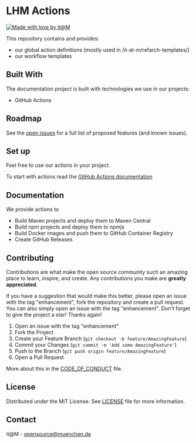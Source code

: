 # LHM Actions

[![Made with love by it@M][made-with-love-shield]][itm-opensource]

<!-- feel free to add more shields, style 'for-the-badge' -> see https://shields.io/badges -->

This repository contains and provides:

- our global action definitions (mostly used in /it-at-m/refarch-templates/)
- our workflow templates

## Built With

The documentation project is built with technologies we use in our projects:

- GitHub Actions

## Roadmap

See the [open issues](../../issues) for a full list of proposed features (and known issues).

## Set up

Feel free to use our actions in your project.

To start with actions read the [GitHub Actions documentation](https://github.com/features/actions)

## Documentation

We provide actions to

- Build Maven projects and deploy them to Maven Central
- Build npm projects and deploy them to npmjs
- Build Docker images and push them to GitHub Container Registry
- Create GitHub Releases

## Contributing

Contributions are what make the open source community such an amazing place to learn, inspire, and create. Any contributions you make are **greatly appreciated**.

If you have a suggestion that would make this better, please open an issue with the tag "enhancement", fork the repository and create a pull request. You can also simply open an issue with the tag "enhancement".
Don't forget to give the project a star! Thanks again!

1. Open an issue with the tag "enhancement"
2. Fork the Project
3. Create your Feature Branch (`git checkout -b feature/AmazingFeature`)
4. Commit your Changes (`git commit -m 'Add some AmazingFeature'`)
5. Push to the Branch (`git push origin feature/AmazingFeature`)
6. Open a Pull Request

More about this in the [CODE_OF_CONDUCT](/CODE_OF_CONDUCT.md) file.

## License

Distributed under the MIT License. See [LICENSE](LICENSE) file for more information.

## Contact

it@M - <opensource@muenchen.de>

<!-- project shields / links -->

[made-with-love-shield]: https://img.shields.io/badge/made%20with%20%E2%9D%A4%20by-it%40M-yellow?style=for-the-badge
[itm-opensource]: https://opensource.muenchen.de/
